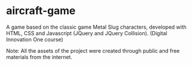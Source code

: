 # aircraft-game

A game based on the classic game Metal Slug characters, developed with HTML, CSS and Javascript (JQuery and JQuery Collision). (Digital Innovation One course)

Note: All the assets of the project were created through public and free materials from the internet.
